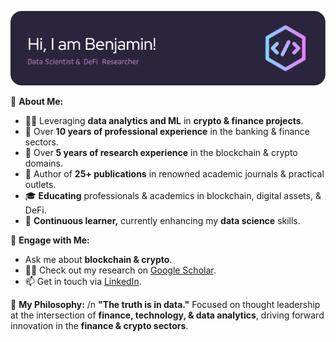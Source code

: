![Header](./github-header-image.png)

🚀 **About Me:**
- 👨‍💻 Leveraging **data analytics and ML** in **crypto & finance projects**.
- 🏦 Over **10 years of professional experience** in the banking & finance sectors.
- 🔗 Over **5 years of research experience** in the blockchain & crypto domains.
- 📝 Author of **25+ publications** in renowned academic journals & practical outlets.
- 🎓 **Educating** professionals & academics in blockchain, digital assets, & DeFi.
- 🧠 **Continuous learner,** currently enhancing my **data science** skills.

💬 **Engage with Me:**
- Ask me about **blockchain & crypto**.
- 👨‍🔬 Check out my research on [Google Scholar](https://scholar.google.com).
- 📫 Get in touch via [LinkedIn](https://www.linkedin.com).

🌟 **My Philosophy:**
/n
**"The truth is in data."** Focused on thought leadership at the intersection of **finance, technology, & data analytics**, driving forward innovation in the **finance & crypto sectors**.

<!--
### Hi there 👋

**bennyocean/bennyocean** is a ✨ _special_ ✨ repository because its `README.md` (this file) appears on your GitHub profile.

Here are some ideas to get you started:

- 🔭 I’m currently working on ...
- 🌱 I’m currently learning ...
- 👯 I’m looking to collaborate on ...
- 🤔 I’m looking for help with ...
- 💬 Ask me about ...
- 📫 How to reach me: ...
- 😄 Pronouns: ...
- ⚡ Fun fact: ...
-->
